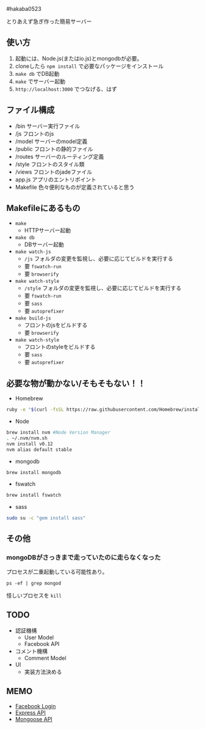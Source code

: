 #hakaba0523

とりあえず急ぎ作った簡易サーバー

## 使い方

1. 起動には、Node.js(またはio.js)とmongodbが必要。
2. cloneしたら `npm install` で必要なパッケージをインストール
3. `make db` でDB起動
4. `make` でサーバー起動
5. `http://localhost:3000` でつなげる、はず

## ファイル構成

- /bin サーバー実行ファイル
- /js フロントのjs
- /model サーバーのmodel定義
- /public フロントの静的ファイル
- /routes サーバーのルーティング定義
- /style フロントのスタイル類
- /views フロントのjadeファイル
- app.js アプリのエントリポイント
- Makefile 色々便利なものが定義されていると思う

## Makefileにあるもの

- `make`
	- HTTPサーバー起動
- `make db`
	- DBサーバー起動
- `make watch-js`
	- `/js` フォルダの変更を監視し、必要に応じてビルドを実行する
	- 要 `fswatch-run`
	- 要 `browserify`
- `make watch-style`
	- `/style` フォルダの変更を監視し、必要に応じてビルドを実行する
	- 要 `fswatch-run`
	- 要 `sass`
	- 要 `autoprefixer`
- `make build-js`
	- フロントのjsをビルドする
	- 要 `browserify`
- `make watch-style`
	- フロントのstyleをビルドする
	- 要 `sass`
	- 要 `autoprefixer`

## 必要な物が動かない/そもそもない！！

- Homebrew
```bash
ruby -e "$(curl -fsSL https://raw.githubusercontent.com/Homebrew/install/master/install)"
```
- Node
```bash
brew install nvm #Node Version Manager
. ~/.nvm/nvm.sh
nvm install v0.12
nvm alias default stable
```
- mongodb
```
brew install mongodb
```
- fswatch
```bash
brew install fswatch
```
- sass
```bash
sudo su -c "gem install sass"
```

## その他

### mongoDBがさっきまで走っていたのに走らなくなった

プロセスが二重起動している可能性あり。

```
ps -ef | grep mongod
```

怪しいプロセスを `kill`

## TODO

- 認証機構
	- User Model
	- Facebook API
- コメント機構
	- Comment Model
- UI
	- 実装方法決める

## MEMO

- [Facebook Login](https://developers.facebook.com/docs/facebook-login/login-flow-for-web/v2.3)
- [Express API](http://expressjs.com/4x/api.html)
- [Mongoose API](http://mongoosejs.com/docs/api.html)
